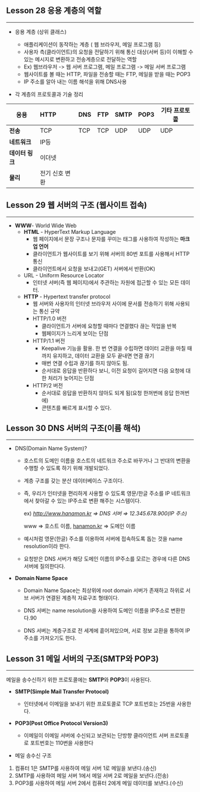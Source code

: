 ## Lesson 28 응용 계층의 역할

---

- 응용 계층 (상위 클래스)
  - 애플리케이션이 동작하는 계층 ( 웹 브라우저, 메일 프로그램 등)
  - 사용자 측(클라이언트)의 요청을 전달하기 위해 통신 대상(서버 등)이 이해할 수 있는 메시지로 변환하고 전송계층으로 전달하는 역할
  - Ex) 웹브라우저 -> 웹 서버 프로그램, 메일 프로그램 -> 메일 서버 프로그램
  - 웹사이트를 볼 때는 HTTP, 파일을 전송할 때는 FTP, 메일을 받을 때는 POP3
  - IP 주소를 알아 내는 이름 해석을 위해 DNS사용

- 각 계층의 프로토콜과 기술 정리

| 응용            | HTTP           | DNS  | FTP  | SMTP | POP3 | 기타 프로토콜 |
| --------------- | :------------- | ---- | ---- | ---- | ---- | ------------- |
| **전송**        | TCP            | TCP  | TCP  | UDP  | UDP  | UDP           |
| **네트워크**    | IP등           |      |      |      |      |               |
| **데이터 링크** | 이더넷         |      |      |      |      |               |
| **물리**        | 전기 신호 변환 |      |      |      |      |               |






## Lesson 29 웹 서버의 구조 (웹사이트 접속)

---

- **WWW**- World Wide Web
  - **HTML** - HyperText Markup Language
    - 웹 페이지에서 문장 구조나 문자를 꾸미는 태그를 사용하여 작성하는 **마크업 언어**
    - 클라이언트가 웹사이트를 보기 위해 서버의 80번 포트를 사용해서 HTTP 통신
    - 클라이언트에서 요청을 보내고(GET) 서버에서 반환(OK)
  - URL - Uniform Resource Locator
    - 인터넷 서버(즉 웹 페이지)에서 주관하는 자원에 접근할 수 있는 모든 데이터.
  - **HTTP** - Hypertext transfer protocol
    - 웹 서버와 사용자의 인터넷 브라우저 사이에 문서를 전송하기 위해 사용되는 통신 규약
    - HTTP/1.0 버전
      - 클라이언트가 서버에 요청할 때마다 연결했다 끊는 작업을 반복
      - 웹페이지가 느리게 보이는 단점
    - HTTP/1.1 버전
      - Keepalive 기능을 활용. 한 번 연결을 수립하면 데이터 교환을 마칠 때까지 유지하고, 데이터 교환을 모두 끝내면 연결 끊기
      - 매번 연결 수립과 끊기를 하지 않아도 됨.
      - 순서대로 응답을 반환하다 보니, 이전 요청이 길어지면 다음 요청에 대한 처리가 늦어지는 단점
    - HTTP/2 버전
      - 순서대로 응답을 반환하지 않아도 되게 됨(요청 한꺼번에 응답 한꺼번에)
      - 콘텐츠를 빠르게 표시할 수 있다.



## Lesson 30 DNS 서버의 구조(이름 해석)

---

- DNS(Domain Name System)?

  - 호스트의 도메인 이름을 호스트의 네트워크 주소로 바꾸거나 그 반대의 변환을 수행할 수 있도록 하기 위해 개발되었다.

  - 계층 구조를 갖는 분산 데이터베이스 구조이다.

  - 즉, 우리가 인터넷을 편리하게 사용할 수 있도록 영문/한글 주소를 IP 네트워크에서 찾아갈 수 있는 IP주소로 변환 해주는 시스템이다.

    ex)  *http://www.hanamon.kr   ⇒   DNS 서버   ⇒   12.345.678.900(IP 주소)*

    www ⇒ 호스트 이름,    [hanamon.kr](http://hanamon.kr) ⇒ 도메인 이름

  - 예시처럼 영문(한글) 주소를 이용하여 서버에 접속하도록 돕는 것을 name resolution이라 한다.

  - 요청받은 DNS 서버가 해당 도메인 이름의 IP주소를 모르는 경우에 다른 DNS 서버에 질의한다다.

  

- **Domain Name Space**

  - Domain Name Space는 최상위에 root domain 서버가 존재하고 하위로 서브 서버가 연결된 계층적 자료구조 형태이다.

  

  

  - DNS 서버는 name resolution을 사용하여 도메인 이름을 IP주소로 변환한다.90
  - DNS 서버는 계층구조로 전 세계에 흩어져있으며, 서로 정보 교환을 통하여 IP주소를 가져오기도 한다.



## Lesson 31 메일 서버의 구조(SMTP와 POP3)

---

메일을 송수신하기 위한 프로토콜에는 **SMTP**와 **POP3**이 사용된다.

- **SMTP(Simple Mail Transfer Protocol)**
  - 인터넷에서 이메일을 보내기 위한 프로토콜로 TCP 포트번호는 25번을 사용한다.
- **POP3(Post Office Protocol Version3)**
  - 이메일이 이메일 서버에 수신되고 보관되는 단방향 클라이언트 서버 프로토콜로 포트번호는 110번을 사용한다



- 메일 송수신 구조

1. 컴퓨터 1은 SMTP를 사용하여 메일 서버 1로 메일을 보낸다.(송신)
2. SMTP를 사용하여 메일 서버 1에서 메일 서버 2로 메일을 보낸다.(전송)
3. POP3를 사용하여 메일 서버 2에서 컴퓨터 2에게 메일 데이터를 보낸다.(수신)

